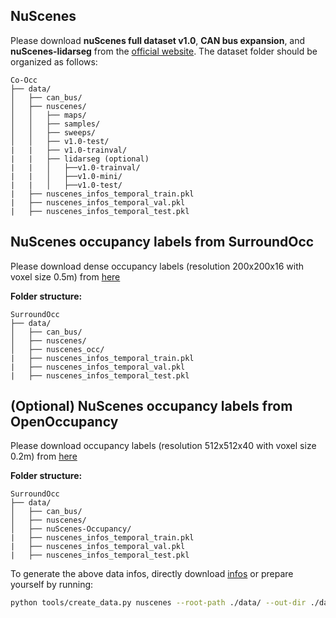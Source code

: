 ## NuScenes
Please download **nuScenes full dataset v1.0**, **CAN bus expansion**, and **nuScenes-lidarseg** from the [official website](https://www.nuscenes.org/download). The dataset folder should be organized as follows:
```
Co-Occ
├── data/
│   ├── can_bus/
│   ├── nuscenes/
│   │   ├── maps/
│   │   ├── samples/
│   │   ├── sweeps/
│   │   ├── v1.0-test/
|   |   ├── v1.0-trainval/
|   |   ├── lidarseg (optional)
|   |   │   ├──v1.0-trainval/
|   |   │   ├──v1.0-mini/
|   |   │   ├──v1.0-test/
|   ├── nuscenes_infos_temporal_train.pkl
|   ├── nuscenes_infos_temporal_val.pkl
|   ├── nuscenes_infos_temporal_test.pkl
```

## NuScenes occupancy labels from SurroundOcc
Please download dense occupancy labels (resolution 200x200x16 with voxel size 0.5m) from [here](https://github.com/weiyithu/SurroundOcc/blob/main/docs/data.md)

**Folder structure:**
```
SurroundOcc
├── data/
│   ├── can_bus/
│   ├── nuscenes/
│   ├── nuscenes_occ/
|   ├── nuscenes_infos_temporal_train.pkl
|   ├── nuscenes_infos_temporal_val.pkl
|   ├── nuscenes_infos_temporal_test.pkl
```


## (Optional) NuScenes occupancy labels from OpenOccupancy
Please download occupancy labels (resolution 512x512x40 with voxel size 0.2m) from [here](https://github.com/JeffWang987/OpenOccupancy/blob/main/docs/prepare_data.md?plain=1)

**Folder structure:**
```
SurroundOcc
├── data/
│   ├── can_bus/
│   ├── nuscenes/
│   ├── nuScenes-Occupancy/
|   ├── nuscenes_infos_temporal_train.pkl
|   ├── nuscenes_infos_temporal_val.pkl
|   ├── nuscenes_infos_temporal_test.pkl

```

To generate the above data infos, directly download [infos](https://github.com/Rorisis/Co-Occ/releases/tag/data_infos) or prepare yourself by running:
```bash
python tools/create_data.py nuscenes --root-path ./data/ --out-dir ./data --extra-tag nuscenes --version v1.0 --canbus ./data
```

